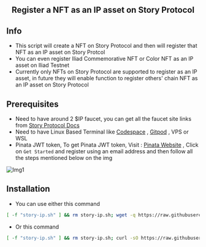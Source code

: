<h2 align=center>Register a NFT as an IP asset on Story Protocol</h2>

## Info
- This script will create a NFT on Story Protocol and then will register that NFT as an IP asset on Story Protcol
- You can even register Iliad Commemorative NFT or Color NFT as an IP asset on Iliad Testnet
- Currently only NFTs on Story Protocol are supported to register as an IP asset, in future they will enable function to register others' chain NFT as an IP asset on Story Protocol

## Prerequisites
- Need to have around 2 $IP faucet, you can get all the faucet site links from [Story Protocol Docs](https://docs.story.foundation/docs/faucet)
- Need to have Linux Based Terminal like [Codespace](https://github.com/codespaces) , [Gitpod](https://gitpod.io) , VPS or WSL
- Pinata JWT token, To get Pinata JWT token, Visit : [Pinata Website](https://pinata.cloud/) , Click on `Get Started` and register using an email address and then follow all the steps mentioned below on the img

![Img1](https://github.com/user-attachments/assets/78878ba8-b8f0-4dff-a133-f9436100e0b1)

## Installation
- You can use either this command
```bash
[ -f "story-ip.sh" ] && rm story-ip.sh; wget -q https://raw.githubusercontent.com/zunxbt/Story-Protocol/refs/heads/main/story-ip.sh && chmod +x story-ip.sh && ./story-ip.sh
```
- Or this command
```bash
[ -f "story-ip.sh" ] && rm story-ip.sh; curl -sO https://raw.githubusercontent.com/zunxbt/Story-Protocol/refs/heads/main/story-ip.sh && chmod +x story-ip.sh && ./story-ip.sh
```
